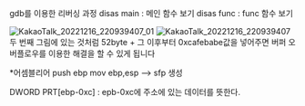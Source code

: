 gdb를 이용한 리버싱 과정
disas main : 메인 함수 보기 
disas func : func 함수 보기

![KakaoTalk_20221216_220939407_01](https://user-images.githubusercontent.com/107084512/208105583-47b3c169-ebf3-4d82-991d-9c4e02ac61f0.jpg)
![KakaoTalk_20221216_220939407](https://user-images.githubusercontent.com/107084512/208105594-b563384d-d345-41b2-90e0-6a2cf38eaeff.jpg)
두 번째 그림에 있는 것처럼 52byte + 그 이후부터 0xcafebabe값을 넣어주면 버퍼 오버플로우를 이용한 해결을 할 수 있게 됩니다

*어셈블리어
push ebp
mov ebp,esp --> sfp 생성

DWORD PRT[ebp-0xc] : epb-0xc에 주소에 있는 데이터를 뜻한다.
